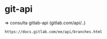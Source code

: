 # git-api

=> consulta gitlab-api (gitlab.com/api/..)

    https://docs.gitlab.com/ee/api/branches.html
